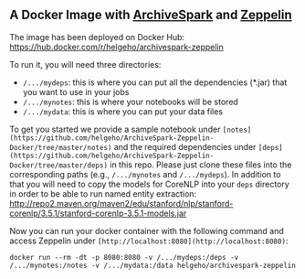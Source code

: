 ## A Docker Image with [ArchiveSpark](https://github.com/helgeho/ArchiveSpark) and [Zeppelin](https://zeppelin.apache.org)

The image has been deployed on Docker Hub: https://hub.docker.com/r/helgeho/archivespark-zeppelin

To run it, you will need three directories:
  * `/.../mydeps`: this is where you can put all the dependencies (*.jar) that you want to use in your jobs
  * `/.../mynotes`: this is where your notebooks will be stored
  * `/.../mydata`: this is where you can put your data files

To get you started we provide a sample notebook under `[notes](https://github.com/helgeho/ArchiveSpark-Zeppelin-Docker/tree/master/notes)` and the required dependencies under `[deps](https://github.com/helgeho/ArchiveSpark-Zeppelin-Docker/tree/master/deps)` in this repo.
Please just clone these files into the corresponding paths (e.g., `/.../mynotes` and `/.../mydeps`). In addition to that you will need to copy the models for CoreNLP into your `deps` directory in order to be able to run named entity extraction: http://repo2.maven.org/maven2/edu/stanford/nlp/stanford-corenlp/3.5.1/stanford-corenlp-3.5.1-models.jar

Now you can run your docker container with the following command and access Zeppelin under `[http://localhost:8080](http://localhost:8080)`:
```
docker run --rm -dt -p 8080:8080 -v /.../mydeps:/deps -v /.../mynotes:/notes -v /.../mydata:/data helgeho/archivespark-zeppelin
```